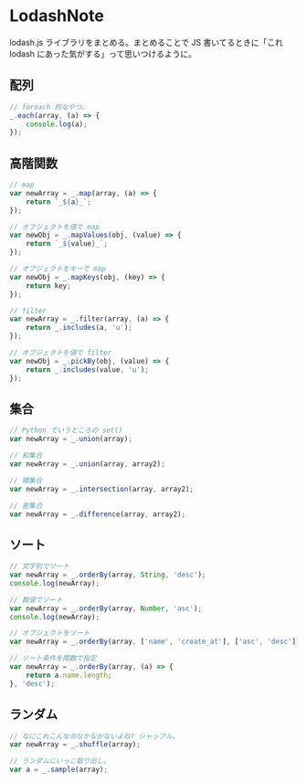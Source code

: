 LodashNote
===

lodash.js ライブラリをまとめる。まとめることで JS 書いてるときに「これ lodash にあった気がする」って思いつけるように。


## 配列

```javascript
// foreach 的なやつ。
_.each(array, (a) => {
    console.log(a);
});
```


## 高階関数

```javascript
// map
var newArray = _.map(array, (a) => {
    return `_${a}_`;
});

// オブジェクトを値で map 
var newObj = _.mapValues(obj, (value) => {
    return `_${value}_`;
}); 

// オブジェクトをキーで map
var newObj = _.mapKeys(obj, (key) => {
    return key;
});

// filter
var newArray = _.filter(array, (a) => {
    return _.includes(a, 'u');
});

// オブジェクトを値で filter
var newObj = _.pickBy(obj, (value) => {
    return _.includes(value, 'u');
});
```


## 集合

```javascript
// Python でいうところの set()
var newArray = _.union(array);

// 和集合
var newArray = _.union(array, array2);

// 積集合
var newArray = _.intersection(array, array2);

// 差集合
var newArray = _.difference(array, array2);
```


## ソート

```javascript
// 文字列でソート
var newArray = _.orderBy(array, String, 'desc');
console.log(newArray);

// 数値でソート
var newArray = _.orderBy(array, Number, 'asc');
console.log(newArray);

// オブジェクトをソート
var newArray = _.orderBy(array, ['name', 'create_at'], ['asc', 'desc']);

// ソート条件を関数で指定
var newArray = _.orderBy(array, (a) => {
    return a.name.length;
}, 'desc');
```


## ランダム

```javascript
// なにこれこんなのなかなかないよね? シャッフル。
var newArray = _.shuffle(array);

// ランダムにいっこ取り出し。
var a = _.sample(array);
```

```javascript

```

```javascript

```

```javascript

```

```javascript

```

```javascript

```

```javascript

```

```javascript

```

```javascript

```

```javascript

```

```javascript

```

```javascript

```

```javascript

```

```javascript

```

```javascript

```

```javascript

```

```javascript

```

```javascript

```

```javascript

```

```javascript

```

```javascript

```

```javascript

```

```javascript

```

